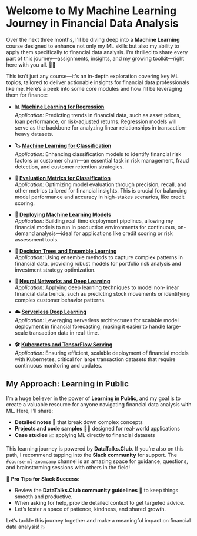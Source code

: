 # Welcome to My Machine Learning Journey in Financial Data Analysis

Over the next three months, I'll be diving deep into a **Machine Learning** course designed to enhance not only my ML skills but also my ability to apply them specifically to financial data analysis. I’m thrilled to share every part of this journey—assignments, insights, and my growing toolkit—right here with you all. 📘✨

This isn't just any course—it's an in-depth exploration covering key ML topics, tailored to deliver actionable insights for financial data professionals like me. Here’s a peek into some core modules and how I’ll be leveraging them for finance:

- **📊 [Machine Learning for Regression](https://github.com/TeslimAdeyanju/my-portfolio-ml-zoomcamp-2024-cohot/tree/main/1-Machine%20Learning%20for%20Regression)**  
  _Application:_ Predicting trends in financial data, such as asset prices, loan performance, or risk-adjusted returns. Regression models will serve as the backbone for analyzing linear relationships in transaction-heavy datasets.

- **🏷️ [Machine Learning for Classification](https://github.com/TeslimAdeyanju/my-portfolio-ml-zoomcamp-2024-cohot/tree/main/2-Machine%20Learning%20for%20Classification)**  
  _Application:_ Enhancing classification models to identify financial risk factors or customer churn—an essential task in risk management, fraud detection, and customer retention strategies.

- **🧮 [Evaluation Metrics for Classification](https://github.com/TeslimAdeyanju/my-portfolio-ml-zoomcamp-2024-cohot/tree/main/3-Evaluation%20Metrics%20for%20Classification)**  
  _Application:_ Optimizing model evaluation through precision, recall, and other metrics tailored for financial insights. This is crucial for balancing model performance and accuracy in high-stakes scenarios, like credit scoring.

- **🚀 [Deploying Machine Learning Models](https://github.com/TeslimAdeyanju/my-portfolio-ml-zoomcamp-2024-cohot/tree/main/5-Deployment)**  
  _Application:_ Building real-time deployment pipelines, allowing my financial models to run in production environments for continuous, on-demand analysis—ideal for applications like credit scoring or risk assessment tools.

- **🌳 [Decision Trees and Ensemble Learning](#6-decision-trees-and-ensemble-learning)**  
  _Application:_ Using ensemble methods to capture complex patterns in financial data, providing robust models for portfolio risk analysis and investment strategy optimization.

- **🤖 [Neural Networks and Deep Learning](#8-neural-networks-and-deep-learning)**  
  _Application:_ Applying deep learning techniques to model non-linear financial data trends, such as predicting stock movements or identifying complex customer behavior patterns.

- **☁️ [Serverless Deep Learning](#9-serverless-deep-learning)**  
  _Application:_ Leveraging serverless architectures for scalable model deployment in financial forecasting, making it easier to handle large-scale transaction data in real-time.

- **🛠️ [Kubernetes and TensorFlow Serving](#10-kubernetes-and-tensorflow-serving)**  
  _Application:_ Ensuring efficient, scalable deployment of financial models with Kubernetes, critical for large transaction datasets that require continuous monitoring and updates.

## My Approach: Learning in Public

I’m a huge believer in the power of **Learning in Public**, and my goal is to create a valuable resource for anyone navigating financial data analysis with ML. Here, I’ll share:

- **Detailed notes** 📓 that break down complex concepts
- **Projects and code samples** 🧑‍💻 designed for real-world applications
- **Case studies** 📈 applying ML directly to financial datasets

This learning journey is powered by **DataTalks.Club**. If you’re also on this path, I recommend tapping into the **Slack community** for support. The `#course-ml-zoomcamp` channel is an amazing space for guidance, questions, and brainstorming sessions with others in the field!

📢 **Pro Tips for Slack Success**:

- Review the **DataTalks.Club community guidelines** 📝 to keep things smooth and productive.
- When asking for help, provide detailed context to get targeted advice.
- Let’s foster a space of patience, kindness, and shared growth.

Let’s tackle this journey together and make a meaningful impact on financial data analysis! 💥
